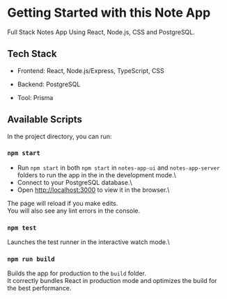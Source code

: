 # Getting Started with this Note App

Full Stack Notes App Using React, Node.js, CSS and PostgreSQL.

##  Tech Stack

- Frontend: React, Node.js/Express, TypeScript, CSS

- Backend: PostgreSQL

- Tool: Prisma

## Available Scripts

In the project directory, you can run:

### `npm start`
- Run `npm start` in both `npm start` in `notes-app-ui` and `notes-app-server` folders to run the app in the in the development mode.\
- Connect to your PostgreSQL database.\
- Open [http://localhost:3000](http://localhost:3000) to view it in the browser.\

The page will reload if you make edits.\
You will also see any lint errors in the console.

### `npm test`

Launches the test runner in the interactive watch mode.\

### `npm run build`

Builds the app for production to the `build` folder.\
It correctly bundles React in production mode and optimizes the build for the best performance.



